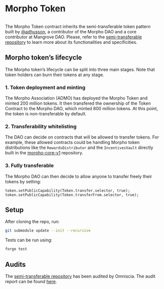# Morpho Token

<picture>
  <source media="(prefers-color-scheme: dark)" srcset="https://i.imgur.com/uLq5V14.png">
  <img alt="" src="https://i.imgur.com/ZiL1Lr2.png">
</picture>

The Morpho Token contract inherits the semi-transferable token pattern built by [@adhusson](https://github.com/adhusson), a contributor of the Morpho DAO and a core contributor at Mangrove DAO. Please, refer to the [semi-transferable repository](https://github.com/mangrovedao/semitransferable-token) to learn more about its functionalities and specificities.

## Morpho token’s lifecycle

The Morpho token’s lifecycle can be split into three main stages. Note that token holders can burn their tokens at any stage.

### 1. Token deployment and minting

The Morpho Association (ADMO) has deployed the Morpho Token and minted 200 million tokens. It then transfered the ownership of the Token Contract to the Morpho DAO, which minted 800 million tokens. At this point, the token is non-transferable by default.

### 2. Transferability whitelisting

The DAO can decide on contracts that will be allowed to transfer tokens. For example, these allowed contracts could be handling Morpho token distributions like the `RewardsDistributor` and the `IncentivesVault` directly built in the [morpho-core-v1](https://github.com/morphodao/morpho-core-v1) repository.

### 3. Fully transferable

The Morpho DAO can then decide to allow anyone to transfer freely their tokens by setting:
```solidity
token.setPublicCapability(Token.transfer.selector, true);
token.setPublicCapability(Token.transferFrom.selector, true);
```

## Setup

After cloning the repo, run:
```bash
git submodule update --init --recursive
```

Tests can be run using:
```bash
forge test
```

## Audits

The [semi-transferable repository](https://github.com/mangrovedao/semitransferable-token) has been audited by Omniscia. The audit report can be found [here](https://omniscia.io/morpho-specialized-token/).
